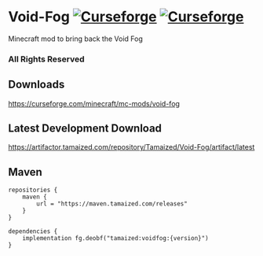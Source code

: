 # Void-Fog [![Curseforge](http://cf.way2muchnoise.eu/full_267244_downloads.svg)](https://curseforge.com/minecraft/mc-mods/void-fog) [![Curseforge](http://cf.way2muchnoise.eu/versions/For%20MC_267244_all.svg)](https://curseforge.com/minecraft/mc-mods/void-fog)

Minecraft mod to bring back the Void Fog

### All Rights Reserved

## Downloads
https://curseforge.com/minecraft/mc-mods/void-fog

## Latest Development Download
https://artifactor.tamaized.com/repository/Tamaized/Void-Fog/artifact/latest

## Maven
```
repositories {
    maven {
        url = "https://maven.tamaized.com/releases"
    }
}

dependencies {
    implementation fg.deobf("tamaized:voidfog:{version}")
}
```
